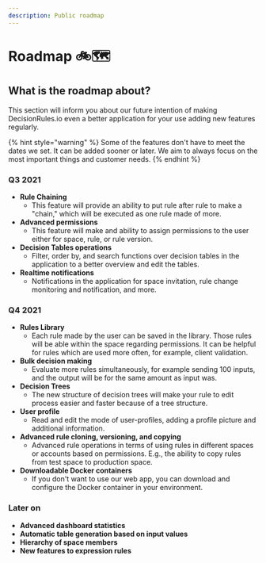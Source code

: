 ```yaml
---
description: Public roadmap
---
```


# Roadmap 🚲🗺️

## What is the roadmap about?

This section will inform you about our future intention of making DecisionRules.io even a better application for your use adding new features regularly.

{% hint style="warning" %}
Some of the features don't have to meet the dates we set. It can be added sooner or later. We aim to always focus on the most important things and customer needs.
{% endhint %}

### Q3 2021

* **Rule Chaining**
  * This feature will provide an ability to put rule after rule to make a "chain," which will be executed as one rule made of more.
* **Advanced permissions**
  * This feature will make and ability to assign permissions to the user either for space, rule, or rule version.
* **Decision Tables operations**
  * Filter, order by, and search functions over decision tables in the application to a better overview and edit the tables.
* **Realtime notifications**
  * Notifications in the application for space invitation, rule change monitoring and notification, and more.

### Q4 2021

* **Rules Library**
  * Each rule made by the user can be saved in the library. Those rules will be able within the space regarding permissions. It can be helpful for rules which are used more often, for example, client validation.
* **Bulk decision making**
  * Evaluate more rules simultaneously, for example sending 100 inputs, and the output will be for the same amount as input was.
* **Decision Trees**
  * The new structure of decision trees will make your rule to edit process easier and faster because of a tree structure.
* **User profile**
  * Read and edit the mode of user-profiles, adding a profile picture and additional information.
* **Advanced rule cloning, versioning, and copying**
  * Advanced rule operations in terms of using rules in different spaces or accounts based on permissions. E.g., the ability to copy rules from test space to production space.
* **Downloadable Docker containers**
  * If you don't want to use our web app, you can download and configure the Docker container in your environment.

### Later on

* **Advanced dashboard statistics**
* **Automatic table generation based on input values**
* **Hierarchy of space members**
* **New features to expression rules**



